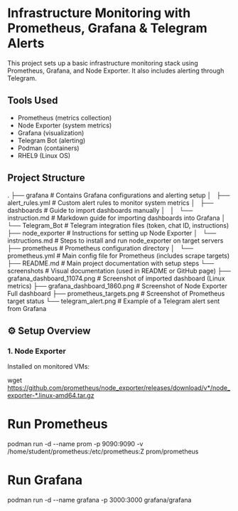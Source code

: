 # Infrastructure Monitoring with Prometheus, Grafana & Telegram Alerts

This project sets up a basic infrastructure monitoring stack using Prometheus, Grafana, and Node Exporter. It also includes alerting through Telegram.


## Tools Used

- Prometheus (metrics collection)
- Node Exporter (system metrics)
- Grafana (visualization)
- Telegram Bot (alerting)
- Podman (containers)
- RHEL9 (Linux OS)

## Project Structure
.
├── grafana                    # Contains Grafana configurations and alerting setup
│   ├── alert_rules.yml        # Custom alert rules to monitor system metrics
│   ├── dashboards             # Guide to import dashboards manually
│   │   └── instruction.md     # Markdown guide for importing dashboards into Grafana
│   └── Telegram_Bot           # Telegram integration files (token, chat ID, instructions)
├── node_exporter              # Instructions for setting up Node Exporter
│   └── instructions.md        # Steps to install and run node_exporter on target servers
├── prometheus                 # Prometheus configuration directory
│   └── prometheus.yml         # Main config file for Prometheus (includes scrape targets)
├── README.md                  # Main project documentation with setup steps
└── screenshots                # Visual documentation (used in README or GitHub page)
    ├── grafana_dashboard_11074.png  # Screenshot of imported dashboard (Linux metrics)
    ├── grafana_dashboard_1860.png   # Screenshot of Node Exporter Full dashboard
    ├── prometheus_targets.png       # Screenshot of Prometheus target status
    └── telegram_alert.png           # Example of a Telegram alert sent from Grafana


## ⚙️ Setup Overview

### 1. Node Exporter
Installed on monitored VMs:

wget https://github.com/prometheus/node_exporter/releases/download/v*/node_exporter-*.linux-amd64.tar.gz

# Run Prometheus
podman run -d --name prom -p 9090:9090 -v /home/student/prometheus:/etc/prometheus:Z prom/prometheus

# Run Grafana
podman run -d --name grafana -p 3000:3000 grafana/grafana

